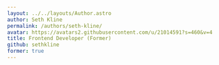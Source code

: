 ```yaml
---
layout: ../../layouts/Author.astro
author: Seth Kline
permalink: /authors/seth-kline/
avatar: https://avatars2.githubusercontent.com/u/21014591?s=460&v=4
title: Frontend Developer (Former)
github: sethkline
former: true
---
```

